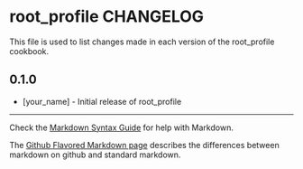 # root_profile CHANGELOG

This file is used to list changes made in each version of the root_profile cookbook.

## 0.1.0
- [your_name] - Initial release of root_profile

- - -
Check the [Markdown Syntax Guide](http://daringfireball.net/projects/markdown/syntax) for help with Markdown.

The [Github Flavored Markdown page](http://github.github.com/github-flavored-markdown/) describes the differences between markdown on github and standard markdown.
